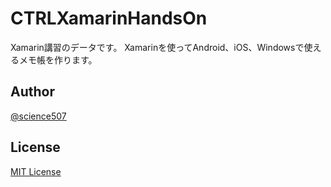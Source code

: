# CTRLXamarinHandsOn

Xamarin講習のデータです。
Xamarinを使ってAndroid、iOS、Windowsで使えるメモ帳を作ります。

## Author

[@science507](https://twitter.com/science507)

## License
[MIT License](LICENSE)
